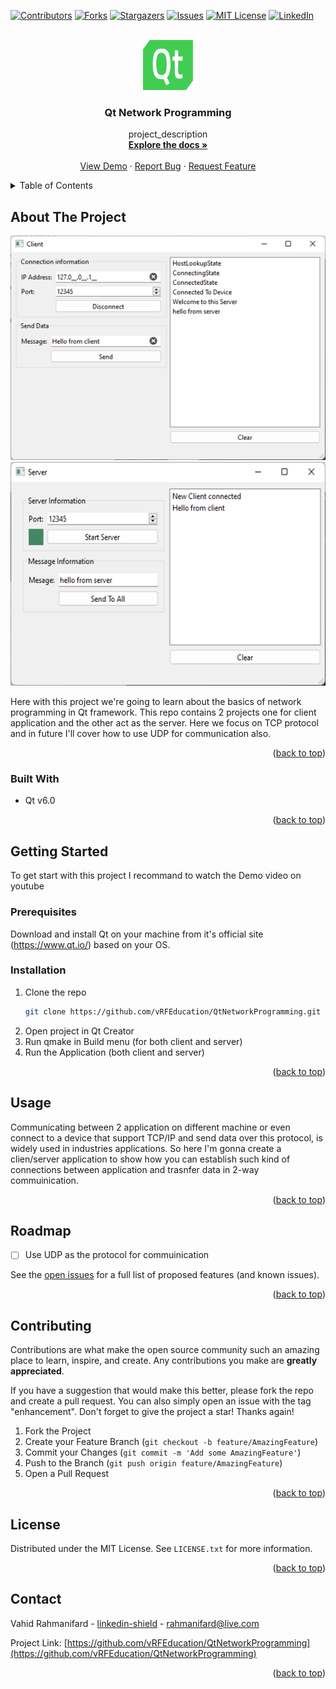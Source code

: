 <!-- Improved compatibility of back to top link: See: https://github.com/othneildrew/Best-README-Template/pull/73 -->
<a name="readme-top"></a>
<!--
*** Thanks for checking out the Best-README-Template. If you have a suggestion
*** that would make this better, please fork the repo and create a pull request
*** or simply open an issue with the tag "enhancement".
*** Don't forget to give the project a star!
*** Thanks again! Now go create something AMAZING! :D
-->



<!-- PROJECT SHIELDS -->
<!--
*** I'm using markdown "reference style" links for readability.
*** Reference links are enclosed in brackets [ ] instead of parentheses ( ).
*** See the bottom of this document for the declaration of the reference variables
*** for contributors-url, forks-url, etc. This is an optional, concise syntax you may use.
*** https://www.markdownguide.org/basic-syntax/#reference-style-links
-->
[![Contributors][contributors-shield]][contributors-url]
[![Forks][forks-shield]][forks-url]
[![Stargazers][stars-shield]][stars-url]
[![Issues][issues-shield]][issues-url]
[![MIT License][license-shield]][license-url]
[![LinkedIn][linkedin-shield]][linkedin-url]



<!-- PROJECT LOGO -->
<br />
<div align="center">
  <a href="https://github.com/vRFEducation/QtNetworkProgramming">
    <img src="images/logo.png" alt="Logo" width="80" height="80">
  </a>

<h3 align="center">Qt Network Programming</h3>

  <p align="center">
    project_description
    <br />
    <a href="https://github.com/github_username/repo_name"><strong>Explore the docs »</strong></a>
    <br />
    <br />
    <a href="https://github.com/github_username/repo_name">View Demo</a>
    ·
    <a href="https://github.com/vRFEducation/QtNetworkProgramming/issues">Report Bug</a>
    ·
    <a href="https://github.com/vRFEducation/QtNetworkProgramming/issues">Request Feature</a>
  </p>
</div>



<!-- TABLE OF CONTENTS -->
<details>
  <summary>Table of Contents</summary>
  <ol>
    <li>
      <a href="#about-the-project">About The Project</a>
      <ul>
        <li><a href="#built-with">Built With</a></li>
      </ul>
    </li>
    <li>
      <a href="#getting-started">Getting Started</a>
      <ul>
        <li><a href="#prerequisites">Prerequisites</a></li>
        <li><a href="#installation">Installation</a></li>
      </ul>
    </li>
    <li><a href="#usage">Usage</a></li>
    <li><a href="#roadmap">Roadmap</a></li>
    <li><a href="#contributing">Contributing</a></li>
    <li><a href="#license">License</a></li>
    <li><a href="#contact">Contact</a></li>
  </ol>
</details>



<!-- ABOUT THE PROJECT -->
## About The Project

[![Product Name Screen Shot][product-screenshot1]]()
[![Product Name Screen Shot][product-screenshot2]]()

Here with this project we're going to learn about the basics of network programming in Qt framework. This repo contains 2 projects one for client application and the other act as the server. Here we focus on TCP protocol and in future I'll cover how to use UDP for communication also.

<p align="right">(<a href="#readme-top">back to top</a>)</p>



### Built With

* Qt v6.0


<p align="right">(<a href="#readme-top">back to top</a>)</p>



<!-- GETTING STARTED -->
## Getting Started

To get start with this project I recommand to watch the Demo video on youtube 

### Prerequisites

Download and install Qt on your machine from it's official site (https://www.qt.io/) based on your OS.

### Installation

1. Clone the repo
   ```sh
   git clone https://github.com/vRFEducation/QtNetworkProgramming.git
   ```
2. Open project in Qt Creator
3. Run qmake in Build menu (for both client and server)
4. Run the Application (both client and server)

<p align="right">(<a href="#readme-top">back to top</a>)</p>



<!-- USAGE EXAMPLES -->
## Usage

Communicating between 2 application on different machine or even connect to a device that support TCP/IP and send data over this protocol, is widely used in industries applications. So here I'm gonna create a clien/server application to show how you can establish such kind of connections between application and trasnfer data in 2-way commuinication.

<p align="right">(<a href="#readme-top">back to top</a>)</p>



<!-- ROADMAP -->
## Roadmap

- [ ] Use UDP as the protocol for commuinication

See the [open issues](https://github.com/vRFEducation/QtNetworkProgramming/issues) for a full list of proposed features (and known issues).

<p align="right">(<a href="#readme-top">back to top</a>)</p>



<!-- CONTRIBUTING -->
## Contributing

Contributions are what make the open source community such an amazing place to learn, inspire, and create. Any contributions you make are **greatly appreciated**.

If you have a suggestion that would make this better, please fork the repo and create a pull request. You can also simply open an issue with the tag "enhancement".
Don't forget to give the project a star! Thanks again!

1. Fork the Project
2. Create your Feature Branch (`git checkout -b feature/AmazingFeature`)
3. Commit your Changes (`git commit -m 'Add some AmazingFeature'`)
4. Push to the Branch (`git push origin feature/AmazingFeature`)
5. Open a Pull Request

<p align="right">(<a href="#readme-top">back to top</a>)</p>



<!-- LICENSE -->
## License

Distributed under the MIT License. See `LICENSE.txt` for more information.

<p align="right">(<a href="#readme-top">back to top</a>)</p>



<!-- CONTACT -->
## Contact

Vahid Rahmanifard - [linkedin-shield](https://www.linkedin.com/in/vrahmanifard/) - rahmanifard@live.com

Project Link: [https://github.com/vRFEducation/QtNetworkProgramming](https://github.com/vRFEducation/QtNetworkProgramming)

<p align="right">(<a href="#readme-top">back to top</a>)</p>



<!-- MARKDOWN LINKS & IMAGES -->
<!-- https://www.markdownguide.org/basic-syntax/#reference-style-links -->
[contributors-shield]: https://img.shields.io/github/contributors/github_username/repo_name.svg?style=for-the-badge
[contributors-url]: https://github.com/github_username/repo_name/graphs/contributors
[forks-shield]: https://img.shields.io/github/forks/github_username/repo_name.svg?style=for-the-badge
[forks-url]: https://github.com/github_username/repo_name/network/members
[stars-shield]: https://img.shields.io/github/stars/github_username/repo_name.svg?style=for-the-badge
[stars-url]: https://github.com/github_username/repo_name/stargazers
[issues-shield]: https://img.shields.io/github/issues/github_username/repo_name.svg?style=for-the-badge
[issues-url]: https://github.com/github_username/repo_name/issues
[license-shield]: https://img.shields.io/github/license/github_username/repo_name.svg?style=for-the-badge
[license-url]: https://github.com/github_username/repo_name/blob/master/LICENSE.txt
[linkedin-shield]: https://img.shields.io/badge/-LinkedIn-black.svg?style=for-the-badge&logo=linkedin&colorB=555
[linkedin-url]: https://linkedin.com/in/vrahmanifard
[product-screenshot1]: images/client.png
[product-screenshot2]: images/server.png
